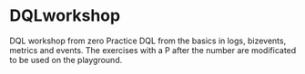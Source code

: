 # DQLworkshop
DQL workshop from zero
Practice DQL from the basics in logs, bizevents, metrics and events.
The exercises with a P after the number are modificated to be used on the playground.
